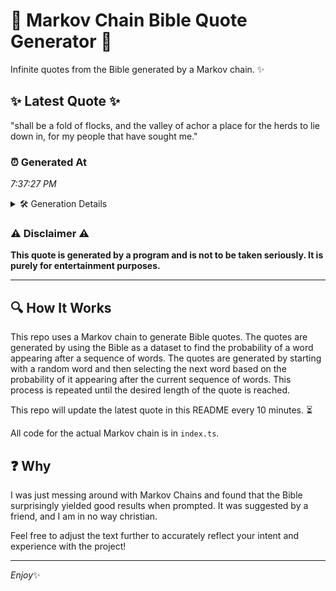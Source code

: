 # 📖 Markov Chain Bible Quote Generator 📖

Infinite quotes from the Bible generated by a Markov chain. ✨

## ✨ Latest Quote ✨
"shall be a fold of flocks, and the valley of achor a place for the herds to lie down in, for my people that have sought me."

### ⏰ Generated At
*7:37:27 PM*

<details>
    <summary>🛠️ Generation Details</summary>
    <p>
        <strong>🌱 Seed:</strong> shall<br>
        <strong>🔄 Iterations:</strong> 26<br>
        <strong>📜 Context History:</strong><br>[ shall ]: be<br>[ shall, be ]: a<br>[ shall, be, a ]: fold<br>[ shall, be, a, fold ]: of<br>[ shall, be, a, fold, of ]: flocks,<br>[ shall, be, a, fold, of, flocks, ]: and<br>[ be, a, fold, of, flocks,, and ]: the<br>[ a, fold, of, flocks,, and, the ]: valley<br>[ fold, of, flocks,, and, the, valley ]: of<br>[ of, flocks,, and, the, valley, of ]: achor<br>[ flocks,, and, the, valley, of, achor ]: a<br>[ and, the, valley, of, achor, a ]: place<br>[ the, valley, of, achor, a, place ]: for<br>[ valley, of, achor, a, place, for ]: the<br>[ of, achor, a, place, for, the ]: herds<br>[ achor, a, place, for, the, herds ]: to<br>[ a, place, for, the, herds, to ]: lie<br>[ place, for, the, herds, to, lie ]: down<br>[ for, the, herds, to, lie, down ]: in,<br>[ the, herds, to, lie, down, in, ]: for<br>[ herds, to, lie, down, in,, for ]: my<br>[ to, lie, down, in,, for, my ]: people<br>[ lie, down, in,, for, my, people ]: that<br>[ down, in,, for, my, people, that ]: have<br>[ in,, for, my, people, that, have ]: sought<br>[ for, my, people, that, have, sought ]: me.<br>
    </p>
</details>

### ⚠️ Disclaimer ⚠️
**This quote is generated by a program and is not to be taken seriously. It is purely for entertainment purposes.**

---

## 🔍 How It Works

This repo uses a Markov chain to generate Bible quotes. The quotes are generated by using the Bible as a dataset to find the probability of a word appearing after a sequence of words. The quotes are generated by starting with a random word and then selecting the next word based on the probability of it appearing after the current sequence of words. This process is repeated until the desired length of the quote is reached.

This repo will update the latest quote in this README every 10 minutes. ⏳

All code for the actual Markov chain is in `index.ts`.

## ❓ Why

I was just messing around with Markov Chains and found that the Bible surprisingly yielded good results when prompted. 
It was suggested by a friend, and I am in no way christian.

Feel free to adjust the text further to accurately reflect your intent and experience with the project!

---

*Enjoy*✨

